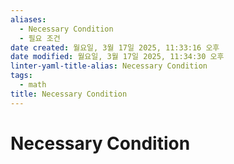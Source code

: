 ```yaml
---
aliases:
  - Necessary Condition
  - 필요 조건
date created: 월요일, 3월 17일 2025, 11:33:16 오후
date modified: 월요일, 3월 17일 2025, 11:34:30 오후
linter-yaml-title-alias: Necessary Condition
tags:
  - math
title: Necessary Condition
---
```


# Necessary Condition
